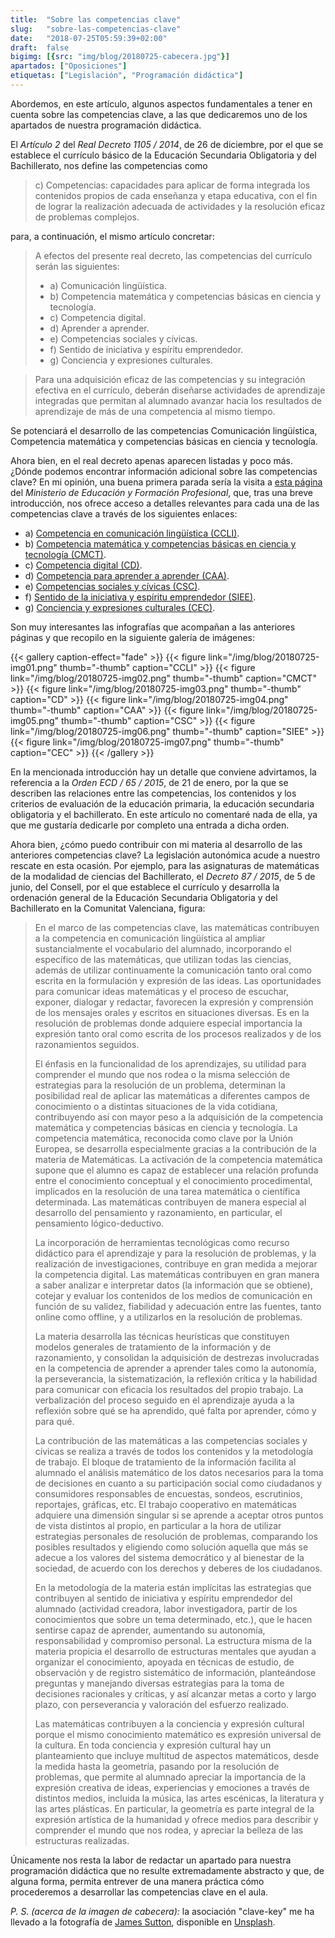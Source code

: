 ```yaml
---
title:  "Sobre las competencias clave"
slug:   "sobre-las-competencias-clave"
date:   "2018-07-25T05:59:39+02:00"
draft:  false
bigimg: [{src: "img/blog/20180725-cabecera.jpg"}]
apartados: ["Oposiciones"]
etiquetas: ["Legislación", "Programación didáctica"]
---
```


Abordemos, en este artículo, algunos aspectos fundamentales a tener en cuenta sobre las competencias clave, a las que dedicaremos uno de los apartados de nuestra programación didáctica.
<!--more-->

El *Artículo 2* del *Real Decreto 1105 / 2014*, de 26 de diciembre, por el que se establece el currículo básico de la Educación Secundaria Obligatoria y del Bachillerato, nos define las competencias como

> c) Competencias: capacidades para aplicar de forma integrada los contenidos propios de cada enseñanza y etapa educativa, con el fin de lograr la realización adecuada de actividades y la resolución eficaz de problemas complejos.

para, a continuación, el mismo artículo concretar:

> A efectos del presente real decreto, las competencias del currículo serán las siguientes:
> 
> - a) Comunicación lingüística.
> - b) Competencia matemática y competencias básicas en ciencia y tecnología.
> - c) Competencia digital.
> - d) Aprender a aprender.
> - e) Competencias sociales y cívicas.
> - f) Sentido de iniciativa y espíritu emprendedor.
> - g) Conciencia y expresiones culturales.

> Para una adquisición eficaz de las competencias y su integración efectiva en el currículo, deberán diseñarse actividades de aprendizaje integradas que permitan al alumnado avanzar hacia los resultados de aprendizaje de más de una competencia al mismo tiempo.
> 
Se potenciará el desarrollo de las competencias Comunicación lingüística, Competencia matemática y competencias básicas en ciencia y tecnología.

Ahora bien, en el real decreto apenas aparecen listadas y poco más. ¿Dónde podemos encontrar información adicional sobre las competencias clave? En mi opinión, una buena primera parada sería la visita a [esta página](https://www.mecd.gob.es/educacion/mc/lomce/el-curriculo/curriculo-primaria-eso-bachillerato/competencias-clave/competencias-clave.html) del *Ministerio de Educación y Formación Profesional*, que, tras una breve introducción, nos ofrece acceso a detalles relevantes para cada una de las competencias clave a través de los siguientes enlaces:

- a) [Competencia en comunicación lingüística (CCLI)](https://www.mecd.gob.es/educacion/mc/lomce/el-curriculo/curriculo-primaria-eso-bachillerato/competencias-clave/liguistica.html).
- b) [Competencia matemática y competencias básicas en ciencia y tecnología (CMCT)](https://www.mecd.gob.es/educacion/mc/lomce/el-curriculo/curriculo-primaria-eso-bachillerato/competencias-clave/competencias-clave/ciencias.html).
- c) [Competencia digital (CD)](https://www.mecd.gob.es/educacion/mc/lomce/el-curriculo/curriculo-primaria-eso-bachillerato/competencias-clave/competencias-clave/digital.html).
- d) [Competencia para aprender a aprender (CAA)](https://www.mecd.gob.es/educacion/mc/lomce/el-curriculo/curriculo-primaria-eso-bachillerato/competencias-clave/competencias-clave/aprende.html).
- e) [Competencias sociales y cívicas (CSC)](https://www.mecd.gob.es/educacion/mc/lomce/el-curriculo/curriculo-primaria-eso-bachillerato/competencias-clave/competencias-clave/social-civica.html).
- f) [Sentido de la iniciativa y espíritu emprendedor (SIEE)](https://www.mecd.gob.es/educacion/mc/lomce/el-curriculo/curriculo-primaria-eso-bachillerato/competencias-clave/competencias-clave/i.html).
- g) [Conciencia y expresiones culturales (CEC)](https://www.mecd.gob.es/educacion/mc/lomce/el-curriculo/curriculo-primaria-eso-bachillerato/competencias-clave/competencias-clave/cultura.html).

Son muy interesantes las infografías que acompañan a las anteriores páginas y que recopilo en la siguiente galería de imágenes:

{{< gallery caption-effect="fade" >}}
  {{< figure link="/img/blog/20180725-img01.png" thumb="-thumb" caption="CCLI" >}}
  {{< figure link="/img/blog/20180725-img02.png" thumb="-thumb" caption="CMCT" >}}
  {{< figure link="/img/blog/20180725-img03.png" thumb="-thumb" caption="CD" >}}
  {{< figure link="/img/blog/20180725-img04.png" thumb="-thumb" caption="CAA" >}}
  {{< figure link="/img/blog/20180725-img05.png" thumb="-thumb" caption="CSC" >}}
  {{< figure link="/img/blog/20180725-img06.png" thumb="-thumb" caption="SIEE" >}}
  {{< figure link="/img/blog/20180725-img07.png" thumb="-thumb" caption="CEC" >}}
{{< /gallery >}}

En la mencionada introducción hay un detalle que conviene advirtamos, la referencia a la *Orden ECD / 65 / 2015*, de 21 de enero, por la que se describen las relaciones entre las competencias, los contenidos y los criterios de evaluación de la educación primaria, la educación secundaria obligatoria y el bachillerato. En este artículo no comentaré nada de ella, ya que me gustaría dedicarle por completo una entrada a dicha orden.

Ahora bien, ¿cómo puedo contribuir con mi materia al desarrollo de las anteriores competencias clave? La legislación autonómica acude a nuestro rescate en esta ocasión. Por ejemplo, para las asignaturas de matemáticas de la modalidad de ciencias del Bachillerato, el *Decreto 87 / 2015*, de 5 de junio, del Consell, por el que establece el currículo y desarrolla la ordenación general de la Educación Secundaria Obligatoria y del Bachillerato en la Comunitat Valenciana, figura:

> En el marco de las competencias clave, las matemáticas contribuyen a la competencia en comunicación lingüística al ampliar sustancialmente el vocabulario del alumnado, incorporando el específico de las matemáticas, que utilizan todas las ciencias, además de utilizar continuamente la comunicación tanto oral como escrita en la formulación y expresión de las ideas. Las oportunidades para comunicar ideas matemáticas y el proceso de escuchar, exponer, dialogar y redactar, favorecen la expresión y comprensión de los mensajes orales y escritos en situaciones diversas. Es en la resolución de problemas donde adquiere especial importancia la expresión tanto oral como escrita de los procesos realizados y de los razonamientos seguidos.
>
> El énfasis en la funcionalidad de los aprendizajes, su utilidad para comprender el mundo que nos rodea o la misma selección de estrategias para la resolución de un problema, determinan la posibilidad real de aplicar las matemáticas a diferentes campos de conocimiento o a distintas situaciones de la vida cotidiana, contribuyendo así con mayor peso a la adquisición de la competencia matemática y competencias básicas en ciencia y tecnología. La competencia matemática, reconocida como clave por la Unión Europea, se desarrolla especialmente gracias a la contribución de la materia de Matemáticas. La activación de la competencia matemática supone que el alumno es capaz de establecer una relación profunda entre el conocimiento conceptual y el conocimiento procedimental, implicados en la resolución de una tarea matemática o científica determinada. Las matemáticas contribuyen de manera especial al desarrollo del pensamiento y razonamiento, en particular, el pensamiento lógico-deductivo.
>
> La incorporación de herramientas tecnológicas como recurso didáctico para el aprendizaje y para la resolución de problemas, y la realización de investigaciones, contribuye en gran medida a mejorar la competencia digital. Las matemáticas contribuyen en gran manera a saber analizar e interpretar datos (la información que se obtiene), cotejar y evaluar los contenidos de los medios de comunicación en función de su validez, fiabilidad y adecuación entre las fuentes, tanto online como offline, y a utilizarlos en la resolución de problemas.
> 
> La materia desarrolla las técnicas heurísticas que constituyen modelos generales de tratamiento de la información y de razonamiento, y consolidan la adquisición de destrezas involucradas en la competencia de aprender a aprender tales como la autonomía, la perseverancia, la sistematización, la reflexión crítica y la habilidad para comunicar con eficacia los resultados del propio trabajo. La verbalización del proceso seguido en el aprendizaje ayuda a la reflexión sobre qué se ha aprendido, qué falta por aprender, cómo y para qué.
> 
> La contribución de las matemáticas a las competencias sociales y cívicas se realiza a través de todos los contenidos y la metodología de trabajo. El bloque de tratamiento de la información facilita al alumnado el análisis matemático de los datos necesarios para la toma de decisiones en cuanto a su participación social como ciudadanos y consumidores responsables de encuestas, sondeos, escrutinios, reportajes, gráficas, etc. El trabajo cooperativo en matemáticas adquiere una dimensión singular si se aprende a aceptar otros puntos de vista distintos al propio, en particular a la hora de utilizar estrategias personales de resolución de problemas, comparando los posibles resultados y eligiendo como solución aquella que más se adecue a los valores del sistema democrático y al bienestar de la sociedad, de acuerdo con los derechos y deberes de los ciudadanos.
> 
> En la metodología de la materia están implícitas las estrategias que contribuyen al sentido de iniciativa y espíritu emprendedor del alumnado (actividad creadora, labor investigadora, partir de los conocimientos que sobre un tema determinado, etc.), que le hacen sentirse capaz de aprender, aumentando su autonomía, responsabilidad y compromiso personal. La estructura misma de la materia propicia el desarrollo de estructuras mentales que ayudan a organizar el conocimiento, apoyada en técnicas de estudio, de observación y de registro sistemático de información, planteándose preguntas y manejando diversas estrategias para la toma de decisiones racionales y críticas, y así alcanzar metas a corto y largo plazo, con perseverancia y valoración del esfuerzo realizado.
>
> Las matemáticas contribuyen a la conciencia y expresión cultural porque el mismo conocimiento matemático es expresión universal de la cultura. En toda conciencia y expresión cultural hay un planteamiento que incluye multitud de aspectos matemáticos, desde la medida hasta la geometría, pasando por la resolución de problemas, que permite al alumnado apreciar la importancia de la expresión creativa de ideas, experiencias y emociones a través de distintos medios, incluida la música, las artes escénicas, la literatura y las artes plásticas. En particular, la geometría es parte integral de la expresión artística de la humanidad y ofrece medios para describir y comprender el mundo que nos rodea, y apreciar la belleza de las estructuras realizadas.

Únicamente nos resta la labor de redactar un apartado para nuestra programación didáctica que no resulte extremadamente abstracto y que, de alguna forma, permita entrever de una manera práctica cómo procederemos a desarrollar las competencias clave en el aula.

*P. S. (acerca de la imagen de cabecera):* la asociación "clave-key" me ha llevado a la fotografía de [James Sutton](https://unsplash.com/@jamessutton_photography), disponible en [Unsplash](https://unsplash.com/photos/FqaybX9ZiOU).